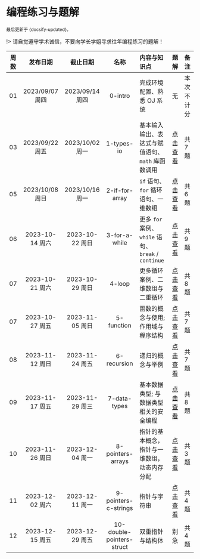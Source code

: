 # 编程练习与题解

<small>最后更新于 {docsify-updated}。</small>

!> 请自觉遵守学术诚信，不要向学长学姐寻求往年编程练习的题解！

| 周数  |    发布日期     |    截止日期     |           名称            | 内容与知识点                                        | 题解                                                       | 备注       |
| :---: | :-------------: | :-------------: | :-----------------------: | :-------------------------------------------------- | :--------------------------------------------------------- | :--------- |
|  01   | 2023/09/07 周四 | 2023/09/14 周四 |          0-intro          | 完成环境配置、熟悉 OJ 系统                          | 无                                                         | 本次不计分 |
|  03   | 2023/09/22 周五 | 2023/10/02 周一 |        1-types-io         | 基本输入输出、表达式与赋值语句、`math` 库函数调用   | [点击查看](https://box.nju.edu.cn/f/239afc7704504e2c9e4b/) | 共 7 题    |
|  05   | 2023/10/08 周日 | 2023/10/16 周一 |      2-if-for-array       | `if` 语句、 `for` 循环语句、一维数组                | [点击查看](https://box.nju.edu.cn/f/32f9a428a1b74e91b395/) | 共 6 题    |
|  06   | 2023-10-14 周六 | 2023-10-22 周日 |       3-for-a-while       | 更多 `for` 案例、`while` 语句、`break` / `continue` | [点击查看](https://box.nju.edu.cn/f/efa3fb9cc7cc4abfacfe/) | 共 9 题    |
|  07   | 2023-10-21 周六 | 2023-10-29 周日 |          4-loop           | 更多循环案例、二维数组与二重循环                    | [点击查看](https://box.nju.edu.cn/f/bea22d8fb8514fbabd38/) | 共 8 题    |
|  07   | 2023-10-27 周五 | 2023-11-05 周日 |        5-function         | 函数的概念与使用; 作用域与程序结构                  | [点击查看](https://box.nju.edu.cn/f/00444ab7e7c9471397dc/) | 共 7 题    |
|  08   | 2023-11-12 周日 | 2023-11-24 周五 |        6-recursion        | 递归的概念与举例                                    | [点击查看](https://box.nju.edu.cn/f/d5dda73b6e034219aa62/) | 共 7 题    |
|  09   | 2023-11-17 周五 | 2023-11-29 周三 |       7-data-types        | 基本数据类型; 与数据类型相关的安全编程              | [点击查看](https://box.nju.edu.cn/f/9e703b8335b149b2a4f0/) | 共 8 题    |
|  10   | 2023-11-26 周日 | 2023-12-04 周一 |     8-pointers-arrays     | 指针的基本概念，指针与一维数组，动态内存分配        | [点击查看](https://box.nju.edu.cn/f/f939ccebf9004a1b97c2/) | 共 3 题    |
|  11   | 2023-12-02 周六 | 2023-12-11 周一 |   9-pointers-c-strings    | 指针与字符串                                        | [点击查看](https://box.nju.edu.cn/f/6fb95fb54f244300a0a6/) | 共 4 题    |
|  12   | 2023-12-15 周五 | 2023-12-29 周五 | 10-double-pointers-struct | 双重指针与结构体                                    | 别急                                                       | 共 4 题    |